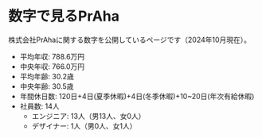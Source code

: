 # 数字で見るPrAha
株式会社PrAhaに関する数字を公開しているページです（2024年10月現在）。

- 平均年収: 788.6万円
- 中央年収: 766.0万円
- 平均年齢: 30.2歳
- 中央年齢: 30.5歳
- 年間休日数: 120日+4日(夏季休暇)+4日(冬季休暇)+10~20日(年次有給休暇)
- 社員数: 14人
  - エンジニア: 13人（男13人、女0人）
  - デザイナー: 1人（男0人、女1人）
